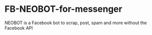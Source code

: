 # FB-NEOBOT-for-messenger
NEOBOT is a Facebook bot to scrap, post, spam and more without the Facebook API
